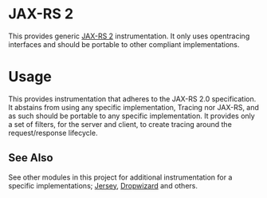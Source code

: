 JAX-RS 2
========
This provides generic [JAX-RS 2][jaxrs2] instrumentation.  It only uses opentracing interfaces and should be portable to other compliant implementations.


# Usage #
This provides instrumentation that adheres to the JAX-RS 2.0 specification.  It abstains from using any specific implementation, Tracing nor JAX-RS, and as such should be portable to any specific implementation.  It provides only a set of filters, for the server and client, to create tracing around the request/response lifecycle.


## See Also ##
See other modules in this project for additional instrumentation for a specific implementations; [Jersey][jersey], [Dropwizard][dropwizard] and others.

[jaxrs2]: https://jax-rs.github.io/apidocs/2.1/
[jersey]: https://jersey.java.net
[dropwizard]: http://www.dropwizard.io
